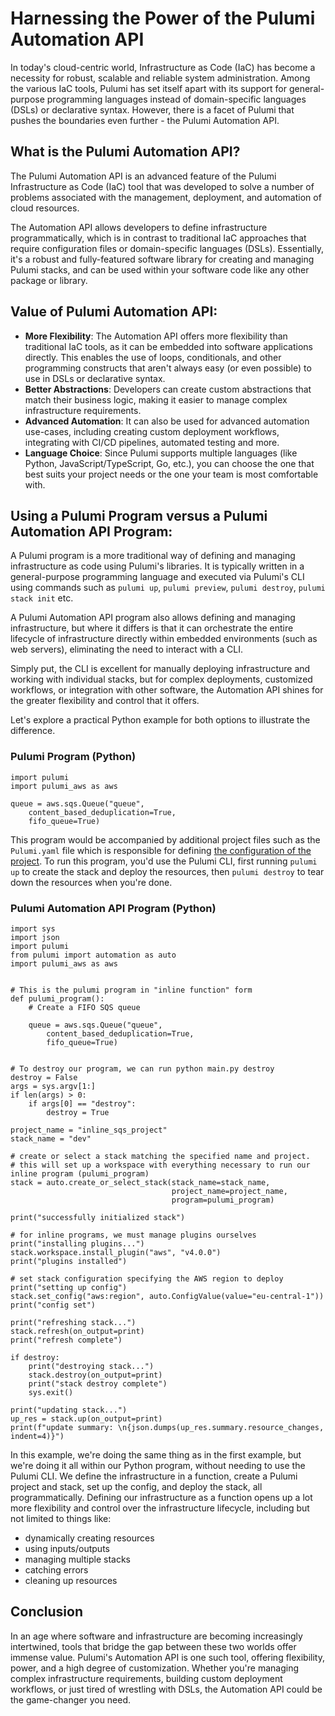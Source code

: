 # Harnessing the Power of the Pulumi Automation API

In today's cloud-centric world, Infrastructure as Code (IaC) has become a necessity for robust, scalable and reliable system administration. Among the various IaC tools, Pulumi has set itself apart with its support for general-purpose programming languages instead of domain-specific languages (DSLs) or declarative syntax. However, there is a facet of Pulumi that pushes the boundaries even further - the Pulumi Automation API.

## What is the Pulumi Automation API?

The Pulumi Automation API is an advanced feature of the Pulumi Infrastructure as Code (IaC) tool that was developed to solve a number of problems associated with the management, deployment, and automation of cloud resources.

The Automation API allows developers to define infrastructure programmatically, which is in contrast to traditional IaC approaches that require configuration files or domain-specific languages (DSLs). Essentially, it's a robust and fully-featured software library for creating and managing Pulumi stacks, and can be used within your software code like any other package or library.

## Value of Pulumi Automation API:

- **More Flexibility**: The Automation API offers more flexibility than traditional IaC tools, as it can be embedded into software applications directly. This enables the use of loops, conditionals, and other programming constructs that aren't always easy (or even possible) to use in DSLs or declarative syntax.
- **Better Abstractions**: Developers can create custom abstractions that match their business logic, making it easier to manage complex infrastructure requirements.
- **Advanced Automation**: It can also be used for advanced automation use-cases, including creating custom deployment workflows, integrating with CI/CD pipelines, automated testing and more.
- **Language Choice**: Since Pulumi supports multiple languages (like Python, JavaScript/TypeScript, Go, etc.), you can choose the one that best suits your project needs or the one your team is most comfortable with.

## Using a Pulumi Program versus a Pulumi Automation API Program:

A Pulumi program is a more traditional way of defining and managing infrastructure as code using Pulumi's libraries. It is typically written in a general-purpose programming language and executed via Pulumi's CLI using commands such as `pulumi up`, `pulumi preview`, `pulumi destroy`, `pulumi stack init` etc.

A Pulumi Automation API program also allows defining and managing infrastructure, but where it differs is that it can orchestrate the entire lifecycle of infrastructure directly within embedded environments (such as web servers), eliminating the need to interact with a CLI.

Simply put, the CLI is excellent for manually deploying infrastructure and working with individual stacks, but for complex deployments, customized workflows, or integration with other software, the Automation API shines for the greater flexibility and control that it offers.

Let's explore a practical Python example for both options to illustrate the difference.

### Pulumi Program (Python)

```
import pulumi
import pulumi_aws as aws

queue = aws.sqs.Queue("queue",
    content_based_deduplication=True,
    fifo_queue=True)

```

This program would be accompanied by additional project files such as the `Pulumi.yaml` file which is responsible for defining [the configuration of the project](https://www.pulumi.com/docs/concepts/projects/). To run this program, you'd use the Pulumi CLI, first running `pulumi up` to create the stack and deploy the resources, then `pulumi destroy` to tear down the resources when you're done.

### Pulumi Automation API Program (Python)

```
import sys
import json
import pulumi
from pulumi import automation as auto
import pulumi_aws as aws


# This is the pulumi program in "inline function" form
def pulumi_program():
    # Create a FIFO SQS queue

    queue = aws.sqs.Queue("queue",
        content_based_deduplication=True,
        fifo_queue=True)
    

# To destroy our program, we can run python main.py destroy
destroy = False
args = sys.argv[1:]
if len(args) > 0:
    if args[0] == "destroy":
        destroy = True

project_name = "inline_sqs_project"
stack_name = "dev"

# create or select a stack matching the specified name and project.
# this will set up a workspace with everything necessary to run our inline program (pulumi_program)
stack = auto.create_or_select_stack(stack_name=stack_name,
                                    project_name=project_name,
                                    program=pulumi_program)

print("successfully initialized stack")

# for inline programs, we must manage plugins ourselves
print("installing plugins...")
stack.workspace.install_plugin("aws", "v4.0.0")
print("plugins installed")

# set stack configuration specifying the AWS region to deploy
print("setting up config")
stack.set_config("aws:region", auto.ConfigValue(value="eu-central-1"))
print("config set")

print("refreshing stack...")
stack.refresh(on_output=print)
print("refresh complete")

if destroy:
    print("destroying stack...")
    stack.destroy(on_output=print)
    print("stack destroy complete")
    sys.exit()

print("updating stack...")
up_res = stack.up(on_output=print)
print(f"update summary: \n{json.dumps(up_res.summary.resource_changes, indent=4)}")
```

In this example, we're doing the same thing as in the first example, but we're doing it all within our Python program, without needing to use the Pulumi CLI. We define the infrastructure in a function, create a Pulumi project and stack, set up the config, and deploy the stack, all programmatically. Defining our infrastructure as a function opens up a lot more flexibility and control over the infrastructure lifecycle, including but not limited to things like:
- dynamically creating resources
- using inputs/outputs
- managing multiple stacks
- catching errors
- cleaning up resources

## Conclusion

In an age where software and infrastructure are becoming increasingly intertwined, tools that bridge the gap between these two worlds offer immense value. Pulumi's Automation API is one such tool, offering flexibility, power, and a high degree of customization. Whether you're managing complex infrastructure requirements, building custom deployment workflows, or just tired of wrestling with DSLs, the Automation API could be the game-changer you need.
